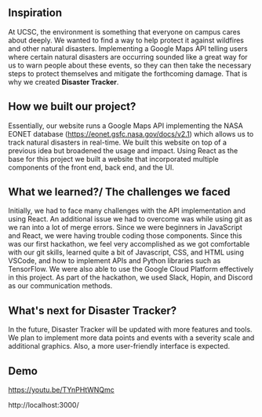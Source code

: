 ## Inspiration
At UCSC, the environment is something that everyone on campus cares about deeply. We wanted to find a way to help protect it against wildfires and other natural disasters. Implementing a Google Maps API telling users where certain natural disasters are occurring sounded like a great way for us to warn people about these events, so they can then take the necessary steps to protect themselves and mitigate the forthcoming damage. That is why we created **Disaster Tracker**.

## How we built our project?
Essentially, our website runs a Google Maps API implementing the NASA EONET database (https://eonet.gsfc.nasa.gov/docs/v2.1) which allows us to track natural disasters in real-time. We built this website on top of a previous idea but broadened the usage and impact. Using React as the base for this project we built a website that incorporated multiple components of the front end, back end, and the UI.

## What we learned?/ The challenges we faced
Initially, we had to face many challenges with the API implementation and using React. An additional issue we had to overcome was while using git as we ran into a lot of merge errors. Since we were beginners in JavaScript and React, we were having trouble coding those components. Since this was our first hackathon, we feel very accomplished as we got comfortable with our git skills, learned quite a bit of Javascript, CSS, and HTML using VSCode, and how to implement APIs and Python libraries such as TensorFlow. We were also able to use the Google Cloud Platform effectively in this project. As part of the hackathon, we used Slack, Hopin, and Discord as our communication methods.

## What's next for Disaster Tracker?
In the future, Disaster Tracker will be updated with more features and tools. We plan to implement more data points and events with a severity scale and additional graphics. Also, a more user-friendly interface is expected.

## Demo
https://youtu.be/TYnPHtWNQmc

http://localhost:3000/
